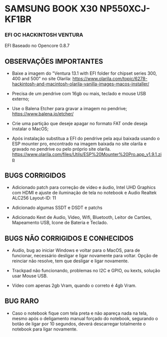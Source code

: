 # SAMSUNG BOOK X30 NP550XCJ-KF1BR
### EFI OC HACKINTOSH VENTURA
EFI Baseado no Opencore 0.8.7

## OBSERVAÇÕES IMPORTANTES

* Baixe a imagem do "Ventura 13.1 with EFI folder for chipset series 300, 400 and 500" no site Olarila:
https://www.olarila.com/topic/6278-hackintosh-and-macintosh-olarila-vanilla-images-macos-installer/

* Precisa de um pendrive com 16gb ou mais, teclado e mouse USB externo;

* Use o Balena Etcher para gravar a imagem no pendrive;
https://www.balena.io/etcher/

* Crie uma partição que deseje apagar no formato FAT onde deseja instalar o MacOS;

* Após instalação substitua a EFI do pendrive pela aqui baixada usando o ESP mounter pro, encontrado na imagem baixada no site olarila e gravado no pendrive ou pelo próprio site olarila.
https://www.olarila.com/files/Utils/ESP%20Mounter%20Pro.app_v1.9.1.zip

## BUGS CORRIGIDOS

* Adicionado patch para correção de vídeo e áudio, Intel UHD Graphics com HDMI e ajuste de iluminação de tela no notebook e Audio Realtek ALC256 Layout-ID: 11

* Adicionado algumas SSDT e DSDT e patchs

* Adicionado Kext de Audio, Video, Wifi, Bluetooth, Leitor de Cartões, Mapeamento USB, Icone de Bateria e Teclado.


## BUGS NÃO CORRIGIDOS E CONHECIDOS

* Audio, bug ao iniciar Windows e voltar para o MacOS, para de funcionar, necessário desligar e ligar novamente para voltar.
Opção de reinciar não resolve, tem que desligar e ligar novamente.

* Trackpad não funcionando, problemas no I2C e GPIO, ou kexts, solução usar Mouse USB.

* Vídeo com apenas 2gb Vram, quando o correto é 4gb Vram.

## BUG RARO

* Caso o notebook fique com tela preta e não apareça nada na tela, mesmo após o deligamento manual forçado do notebook, segurando o botão de ligar por 10 segundos, deverá descarregar totalmente o notebook para ligar novamente.

